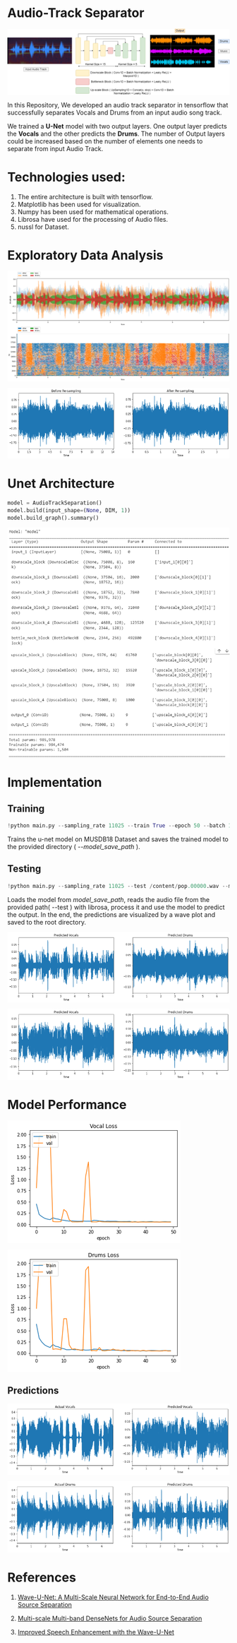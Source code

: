 # Audio-Track Separator

<img align="center" alt="architecture" src="./images/intro.png" style="background-color:white"/><br>

In this Repository, We developed an audio track separator in tensorflow that successfully separates Vocals and Drums from an input audio song track.

We trained a **U-Net** model with two output layers. One output layer predicts the **Vocals** and the other predicts the **Drums**. The number of Output layers could be increased based on the number of elements one needs to separate from input Audio Track.

# Technologies used:

1. The entire architecture is built with tensorflow. 
2. Matplotlib has been used for visualization. 
3. Numpy has been used for mathematical operations. 
4. Librosa have used for the processing of Audio files.
5. nussl for Dataset.

# Exploratory Data Analysis

<img align="center" alt="eda" src="./images/ex3.png" style="background-color:white"/><br>

<img align="center" alt="resample" src="./images/resample.png" style="background-color:white"/><br>

# Unet Architecture

``` python
model = AudioTrackSeparation()
model.build(input_shape=(None, DIM, 1))
model.build_graph().summary()
```
<img align="center" alt="summary" src="./images/summary1.png" style="background-color:white"/>
<img align="center" alt="summary" src="./images/summary2.png" style="background-color:white"/><br>

# Implementation
## Training
``` python
!python main.py --sampling_rate 11025 --train True --epoch 50 --batch 16 --model_save_path ./models/
```
Trains the u-net model on MUSDB18 Dataset and saves the trained model to the provided directory ( *--model_save_path* ).

## Testing
``` python
!python main.py --sampling_rate 11025 --test /content/pop.00000.wav --model_save_path ./models/
```
Loads the model from *model_save_path*, reads the audio file from the provided path( --test ) with librosa, process it and use the model to predict the output. In the end, the predictions are visualized by a wave plot and saved to the root directory.

<img align="center" alt="example1" src="./images/ex10.png" style="background-color:white"/><br>

<img align="center" alt="example2" src="./images/ex20.png" style="background-color:white"/>

# Model Performance

<img align="center" alt="vocal loss" src="./images/Vocal loss.png" style="background-color:white"/>

<img align="center" alt="drum loss" src="./images/Drum loss.png" style="background-color:white"/><br>

## Predictions

<img align="center" alt="Drums" src="./images/ex40.png" style="background-color:white"/><br>

<img align="center" alt="Drums" src="./images/ex30.png" style="background-color:white"/><br>

# References

1. <a href='https://arxiv.org/pdf/1806.03185v1.pdf'>Wave-U-Net: A Multi-Scale Neural Network for End-to-End Audio Source Separation</a>

2. <a href='https://arxiv.org/pdf/1706.09588v1.pdf'>Multi-scale Multi-band DenseNets for Audio Source Separation</a>

3. <a href='https://arxiv.org/pdf/1811.11307v1.pdf'>Improved Speech Enhancement with the Wave-U-Net</a>